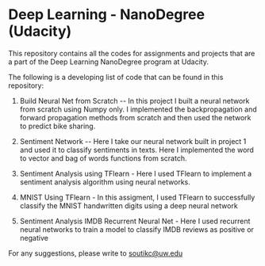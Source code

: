 # Deep Learning - NanoDegree (Udacity)

This repository contains all the codes for assignments and projects that are a part of the Deep Learning NanoDegree program at Udacity.

The following is a developing list of code that can be found in this repository:

1. Build Neural Net from Scratch -- In this project I built a neural network from scratch using Numpy only. I implemented the backpropagation and forward propagation methods from scratch and then used the network to predict bike sharing.

2. Sentiment Network -- Here I take our neural network built in project 1 and used it to classify sentiments in texts. Here I implemented the word to vector and bag of words functions from scratch.

3. Sentiment Analysis using TFlearn - Here I used TFlearn to implement a sentiment analysis algorithm using neural networks.

4. MNIST Using TFlearn - In this assigment, I used TFlearn to successfully classify the MNIST handwritten digits using a deep neural network

5. Sentiment Analysis IMDB Recurrent Neural Net - Here I used recurrent neural networks to train a model to classify IMDB reviews as positive or negative



For any suggestions, please write to soutikc@uw.edu
